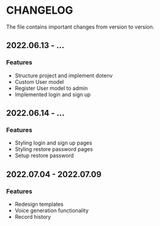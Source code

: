 # CHANGELOG

The file contains important changes from version to version.

## 2022.06.13 - ...

### Features

* Structure project and implement dotenv
* Custom User model
* Register User model to admin
* Implemented login and sign up

## 2022.06.14 - ...

### Features

* Styling login and sign up pages
* Styling restore password pages
* Setup restore password

## 2022.07.04 - 2022.07.09

### Features

* Redesign templates
* Voice generation functionality
* Record history